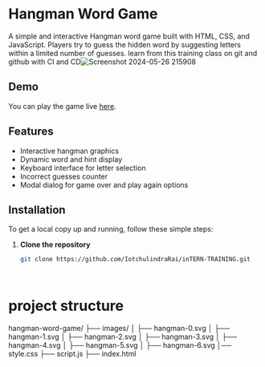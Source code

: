 # Hangman Word Game

A simple and interactive Hangman word game built with HTML, CSS, and JavaScript. Players try to guess the hidden word by suggesting letters within a limited number of guesses.
learn from this training class  on git and github with CI and CD![Screenshot 2024-05-26 215908](https://github.com/IotchulindraRai/inTERN-TRAINING/assets/87846923/588057a9-804e-4bbb-a5b9-69622ffd5661)


## Demo
You can play the game live [here](https://in-tern-training.vercel.app/).

## Features
- Interactive hangman graphics
- Dynamic word and hint display
- Keyboard interface for letter selection
- Incorrect guesses counter
- Modal dialog for game over and play again options

## Installation
To get a local copy up and running, follow these simple steps:

1. **Clone the repository**
   ```bash
   git clone https://github.com/IotchulindraRai/inTERN-TRAINING.git
   
  
 # project structure

hangman-word-game/
├── images/
│   ├── hangman-0.svg
│   ├── hangman-1.svg
│   ├── hangman-2.svg
│   ├── hangman-3.svg
│   ├── hangman-4.svg
│   ├── hangman-5.svg
│   ├── hangman-6.svg
│── style.css
├── script.js
├── index.html
